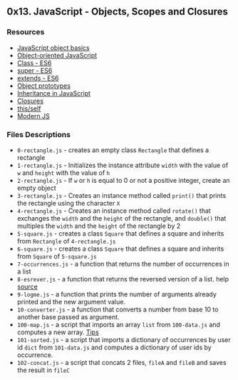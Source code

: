 ## 0x13. JavaScript - Objects, Scopes and Closures

### Resources
* [JavaScript object basics](https://developer.mozilla.org/en-US/docs/Learn/JavaScript/Objects/Basics)
* [Object-oriented JavaScript](https://developer.mozilla.org/en-US/docs/Learn/JavaScript/Objects/Object-oriented_JS)
* [Class - ES6](https://developer.mozilla.org/en-US/docs/Web/JavaScript/Reference/Classes)
* [super - ES6](https://developer.mozilla.org/en-US/docs/Web/JavaScript/Reference/Operators/super)
* [extends - ES6](https://developer.mozilla.org/en-US/docs/Web/JavaScript/Reference/Classes/extends)
* [Object prototypes](https://developer.mozilla.org/en-US/docs/Learn/JavaScript/Objects/Object_prototypes)
* [Inheritance in JavaScript](https://developer.mozilla.org/en-US/docs/Learn/JavaScript/Objects/Inheritance)
* [Closures](https://developer.mozilla.org/en-US/docs/Web/JavaScript/Closures)
* [this/self](https://alistapart.com/article/getoutbindingsituations/)
* [Modern JS](https://github.com/mbeaudru/modern-js-cheatsheet)

### Files Descriptions
* `0-rectangle.js` - creates an empty class `Rectangle` that defines a rectangle
* `1-rectangle.js` - Initializes the instance attribute `width` with the value of `w` and `height` with the value of `h`
* `2-rectangle.js` - If `w` or `h` is equal to 0 or not a positive integer, create an empty object
* `3-rectangle.js` - Creates an instance method called `print()` that prints the rectangle using the character `X`
* `4-rectangle.js` - Creates an instance method called `rotate()` that exchanges the `width` and the `height` of the rectangle, and `double()` that multiples the `width` and the `height` of the rectangle by 2
* `5-square.js` - creates a class `Square` that defines a square and inherits from `Rectangle` of `4-rectangle.js`
* `6-square.js` - creates a class `Square` that defines a square and inherits from `Square` of `5-square.js`
* `7-occurrences.js` - a function that returns the number of occurrences in a list
* `8-esrever.js` - a function that returns the reversed version of a list. help [source](https://www.codegrepper.com/code-examples/javascript/nodejs+reverse+array)
* `9-logme.js` - a function that prints the number of arguments already printed and the new argument value.
* `10-converter.js` - a function that converts a number from base 10 to another base passed as argument.
* `100-map.js` - a script that imports an array `list` from `100-data.js` and computes a new array. [Tips](https://developer.mozilla.org/en-US/docs/Web/JavaScript/Reference/Global_Objects/Array/map?v=control)
* `101-sorted.js` - a script that imports a dictionary of occurrences by user id `dict` from `101-data.js` and computes a dictionary of user ids by occurrence.
* `102-concat.js` - a script that concats 2 files, `fileA` and `fileB` and saves the result in `fileC`